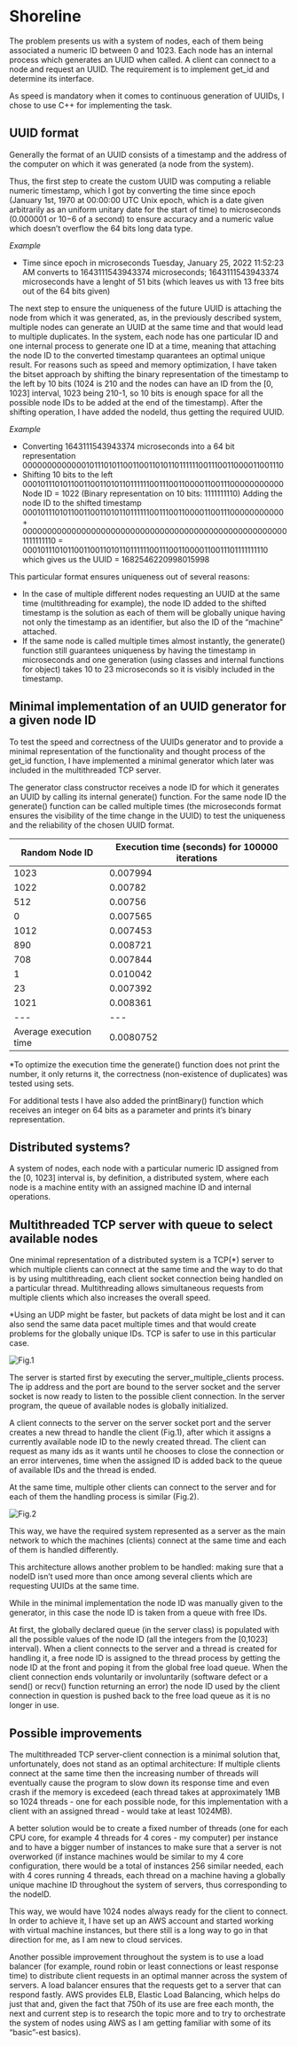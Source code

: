 # Shoreline
The problem presents us with a system of nodes, each of them being associated a numeric ID between 0 and 1023. Each node has an internal process which generates an UUID when called. A client can connect to a node and request an UUID. 
The requirement is to implement get_id and determine its interface.

As speed is mandatory when it comes to continuous generation of UUIDs, I chose to use C++ for implementing the task.

## UUID format

Generally the format of an UUID consists of a timestamp and the address of the computer on which it was generated (a node from the system).

Thus, the first step to create the custom UUID was computing a reliable numeric timestamp, which I got by converting the time since epoch (January 1st, 1970 at 00:00:00 UTC Unix epoch, which is a date given arbitrarily as an uniform unitary date for the start of time) to microseconds (0.000001 or 10−6 of a second) to ensure accuracy and a numeric value which doesn’t overflow the 64 bits long data type.

*Example*
- Time since epoch in microseconds
Tuesday, January 25, 2022 11:52:23 AM converts to 1643111543943374 microseconds;
1643111543943374 microseconds have a lenght of 51 bits (which leaves us with 13 free bits out of the 64 bits given)

The next step to ensure the uniqueness of the future UUID is attaching the node from which it was generated, as, in the previously described system, multiple nodes can generate an UUID at the same time and that would lead to multiple duplicates. In the system, each node has one particular ID and one internal process to generate one ID at a time, meaning that attaching the node ID to the converted timestamp quarantees an optimal unique result.
For reasons such as speed and memory optimization, I have taken the bitset approach by shifting the binary representation of the timestamp to the left by 10 bits (1024 is 210 and the nodes can have an ID from the [0, 1023] interval, 1023 being 210-1, so 10 bits is enough space for all the possible node IDs to be added at the end of the timestamp). After the shifting operation, I have added the nodeId, thus getting the required UUID.

*Example*
- Converting 1643111543943374 microseconds into a 64 bit representation 0000000000000101110101100110011010110111111001110011000011001110
- Shifting 10 bits to the left
0001011101011001100110101101111110011100110000110011100000000000
Node ID = 1022 (Binary representation on 10 bits: 1111111110)
Adding the node ID to the shifted timestamp
0001011101011001100110101101111110011100110000110011100000000000 +
0000000000000000000000000000000000000000000000000000001111111110 =
0001011101011001100110101101111110011100110000110011101111111110 
which gives us the UUID = 1682546220998015998

This particular format ensures uniqueness out of several reasons:

- In the case of multiple different nodes requesting an UUID at the same time (multithreading for example), the node ID added to the shifted timestamp is the solution as each of them will be globally unique having not only the timestamp as an identifier, but also the ID of the “machine” attached.
- If the same node is called multiple times almost instantly, the generate() function still guarantees uniqueness by having the timestamp in microseconds and one generation (using classes and internal functions for object) takes 10 to 23 microseconds so it is visibly included in the timestamp.

## Minimal implementation of an UUID generator for a given node ID

To test the speed and correctness of the UUIDs generator and to provide a minimal representation of the functionality and thought process of the get_id function, I have implemented a minimal generator which later was included in the multithreaded TCP server.

The generator class constructor receives a node ID for which it generates an UUID by calling its internal generate() function. For the same node ID the generate() function can be called multiple times (the microseconds format ensures the visibility of the time change in the UUID) to test the uniqueness and the reliability of the chosen UUID format.
 
Random Node ID | Execution time (seconds) for 100000 iterations
--- | --- 
1023 | 0.007994
1022 | 0.00782
512 | 0.00756
0 | 0.007565
1012 | 0.007453
890 | 0.008721
708 | 0.007844
1 | 0.010042
23 | 0.007392
1021 | 0.008361
--- | --- 
Average execution time | 0.0080752

*To optimize the execution time the generate()  function does not print the number, it only returns it, the correctness (non-existence of duplicates) was tested using sets.

For additional tests I have also added the printBinary() function which receives an integer on 64 bits as a parameter and prints it’s binary representation.

## Distributed systems? 

A system of nodes, each node with a particular numeric ID assigned from the [0, 1023] interval is, by definition, a distributed system, where each node is a machine entity with an assigned machine ID and internal operations. 

## Multithreaded TCP server with queue to select available nodes 

One minimal representation of a distributed system is a TCP(*)  server to which multiple clients can connect at the same time and the way to do that is by using multithreading, each client socket connection being handled on a particular thread. Multithreading allows simultaneous requests from multiple clients which also increases the overall speed. 

*Using an UDP might be faster, but packets of data might be lost and it can also send the same data pacet multiple times and that would create problems for the globally unique IDs. TCP is safer to use in this particular case.

![Fig.1](https://github.com/egg-nation/shoreline/blob/main/client_threads.jpg)

The server is started first by executing the server_multiple_clients process. The ip address and the port are bound to the server socket and the server socket is now ready to listen to the possible client connection. In the server program, the queue of available nodes is globally initialized.

A client connects to the server on the server socket port and the server creates a new thread to handle the client (Fig.1), after which it assigns a currently available node ID to the newly created thread. The client can request as many ids as it wants until he chooses to close the connection or an error intervenes, time when the assigned ID is added back to the queue of available IDs and the thread is ended. 

At the same time, multiple other clients can connect to the server and for each of them the handling process is similar (Fig.2).

![Fig.2](https://www.researchgate.net/profile/Jingyu-Zhou-3/publication/221244103/figure/fig2/AS:669067807563778@1536529604229/Multi-threaded-server-design.png)

This way, we have the required system represented as a server as the main network to which the machines (clients) connect at the same time and each of them is handled differently.

This architecture allows another problem to be handled: making sure that a nodeID isn’t used more than once among several clients which are requesting UUIDs at the same time.

While in the minimal implementation the node ID was manually given to the generator, in this case the node ID is taken from a queue with free IDs.

At first, the globally declared queue (in the server class) is populated with all the possible values of the node ID (all the integers from the [0,1023] interval). When a client connects to the server and a thread is created for handling it, a free node ID is assigned to the thread process by getting the node ID at the front and poping it from the global free load queue. When the client connection ends voluntarily or involuntarily (software defect or a send() or recv() function returning an error) the node ID used by the client connection in question is pushed back to the free load queue as it is no longer in use.

## Possible improvements

The multithreaded TCP server-client connection is a minimal solution that, unfortunately, does not stand as an optimal architecture:
If multiple clients connect at the same time then the increasing number of threads will eventually cause the program to slow down its response time and even crash if the memory is excedeed (each thread takes at approximately 1MB so 1024 threads - one for each possible node, for this implementation with a client with an assigned thread - would take at least 1024MB). 

A better solution would be to create a fixed number of threads (one for each CPU core, for example 4 threads for 4 cores - my computer) per instance and to have a bigger number of instances to make sure that a server is not overworked (if instance machines  would be similar to my 4 core configuration, there would be a total of instances 256 similar needed, each with 4 cores running 4 threads, each thread on a machine having a globally unique machine ID throughout the system of servers, thus corresponding to the nodeID.

This way, we would have 1024 nodes always ready for the client to connect. In order to achieve it, I have set up an AWS account and started working with virtual machine instances, but there still is a long way to go in that direction for me, as I am new to cloud services.

Another possible improvement throughout the system is to use a load balancer (for example, round robin or least connections or least response time) to distribute client requests in an optimal manner across the system of servers. A load balancer ensures that the requests get to a server that can respond fastly. AWS provides ELB, Elastic Load Balancing, which helps do just that and, given the fact that 750h of its use are free each month, the next and current step is to research the topic more and to try to orchestrate the system of nodes using AWS as I am getting familiar with some of its “basic”-est basics).
